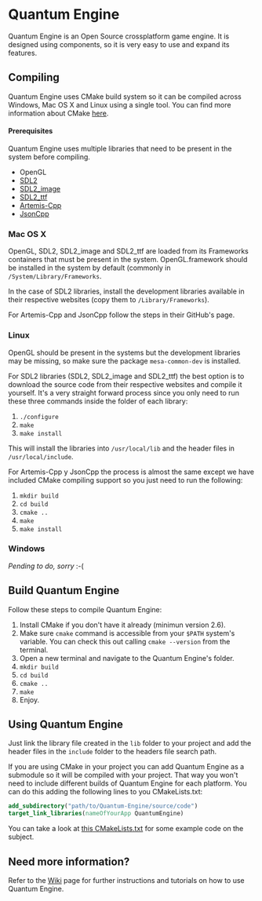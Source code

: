 Quantum Engine
=======

Quantum Engine is an Open Source crossplatform game engine. It is designed using components, so it is very easy to use and expand its features.

## Compiling

Quantum Engine uses CMake build system so it can be compiled across Windows, Mac OS X and Linux using a single tool. You can find more information about CMake [here](http://www.cmake.org/).

#### Prerequisites

Quantum Engine uses multiple libraries that need to be present in the system before compiling.
* OpenGL
* [SDL2](http://www.libsdl.org/download-2.0.php)
* [SDL2_image](http://www.libsdl.org/projects/SDL_image/)
* [SDL2_ttf](http://www.libsdl.org/projects/SDL_ttf/)
* [Artemis-Cpp](https://github.com/L4D15/Artemis-Cpp)
* [JsonCpp](https://github.com/L4D15/jsoncpp)

### Mac OS X
OpenGL, SDL2, SDL2_image and SDL2_ttf are loaded from its Frameworks containers that must be present in the system. OpenGL.framework should be installed in the system by default (commonly in `/System/Library/Frameworks`.

In the case of SDL2 libraries, install the development libraries available in their respective websites (copy them to `/Library/Frameworks`).

For Artemis-Cpp and JsonCpp follow the steps in their GitHub's page.

### Linux
OpenGL should be present in the systems but the development libraries may be missing, so make sure the package `mesa-common-dev` is installed.

For SDL2 libraries (SDL2, SDL2_image and SDL2_ttf) the best option is to download the source code from their respective websites and compile it yourself. It's a very straight forward process since you only need to run these three commands inside the folder of each library:

1. `./configure`
2. `make`
3. `make install`

This will install the libraries into `/usr/local/lib` and the header files in `/usr/local/include`.

For Artemis-Cpp y JsonCpp the process is almost the same except we have included CMake compiling support so you just need to run the following:

1. `mkdir build`
2. `cd build`
3. `cmake ..`
4. `make`
5. `make install`

### Windows

_Pending to do, sorry_ :-(

## Build Quantum Engine
Follow these steps to compile Quantum Engine:

1. Install CMake if you don't have it already (minimun version 2.6).
2. Make sure `cmake` command is accessible from your `$PATH` system's variable. You can check this out calling `cmake --version` from the terminal.
3. Open a new terminal and navigate to the Quantum Engine's folder.
4. `mkdir build`
5. `cd build`
6. `cmake ..`
7. `make`
8. Enjoy.

## Using Quantum Engine

Just link the library file created in the `lib` folder to your project and add the header files in the `include` folder to the headers file search path.

If you are using CMake in your project you can add Quantum Engine as a submodule so it will be compiled with your project. That way you won't need to include different builds of Quantum Engine for each platform. You can do this adding the following lines to you CMakeLists.txt:

````CMake
add_subdirectory("path/to/Quantum-Engine/source/code")
target_link_libraries(nameOfYourApp QuantumEngine)
````

You can take a look at [this CMakeLists.txt](https://github.com/L4D15/Quantum/blob/master/Source%20Code/CMakeLists.txt) for some example code on the subject.

## Need more information?
Refer to the [Wiki](https://github.com/L4D15/Quantum-Engine/wiki) page for further instructions and tutorials on how to use Quantum Engine.